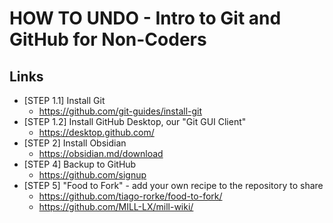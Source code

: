 # HOW TO UNDO - Intro to Git and GitHub for Non-Coders

## Links

- [STEP 1.1] Install Git
	- https://github.com/git-guides/install-git
- [STEP 1.2] Install GitHub Desktop, our "Git GUI Client"
	- https://desktop.github.com/
- [STEP 2] Install Obsidian
	- https://obsidian.md/download
- [STEP 4] Backup to GitHub
	- https://github.com/signup
- [STEP 5] "Food to Fork" - add your own recipe to the repository to share
	- https://github.com/tiago-rorke/food-to-fork/
 	- https://github.com/MILL-LX/mill-wiki/
